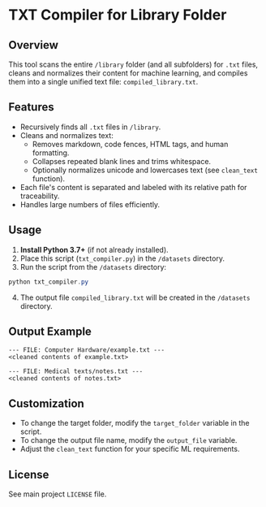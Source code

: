 # TXT Compiler for Library Folder

## Overview
This tool scans the entire `/library` folder (and all subfolders) for `.txt` files, cleans and normalizes their content for machine learning, and compiles them into a single unified text file: `compiled_library.txt`.

## Features
- Recursively finds all `.txt` files in `/library`.
- Cleans and normalizes text:
  - Removes markdown, code fences, HTML tags, and human formatting.
  - Collapses repeated blank lines and trims whitespace.
  - Optionally normalizes unicode and lowercases text (see `clean_text` function).
- Each file's content is separated and labeled with its relative path for traceability.
- Handles large numbers of files efficiently.

## Usage

1. **Install Python 3.7+** (if not already installed).
2. Place this script (`txt_compiler.py`) in the `/datasets` directory.
3. Run the script from the `/datasets` directory:

```powershell
python txt_compiler.py
```

4. The output file `compiled_library.txt` will be created in the `/datasets` directory.

## Output Example
```
--- FILE: Computer Hardware/example.txt ---
<cleaned contents of example.txt>

--- FILE: Medical texts/notes.txt ---
<cleaned contents of notes.txt>
```

## Customization
- To change the target folder, modify the `target_folder` variable in the script.
- To change the output file name, modify the `output_file` variable.
- Adjust the `clean_text` function for your specific ML requirements.

## License
See main project `LICENSE` file.
